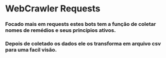 # WebCrawler Requests
### Focado mais em requests estes bots tem a função de coletar nomes de remédios e seus princípios ativos.
### Depois de coletado os dados ele os transforma em arquivo csv para uma facíl visão.
